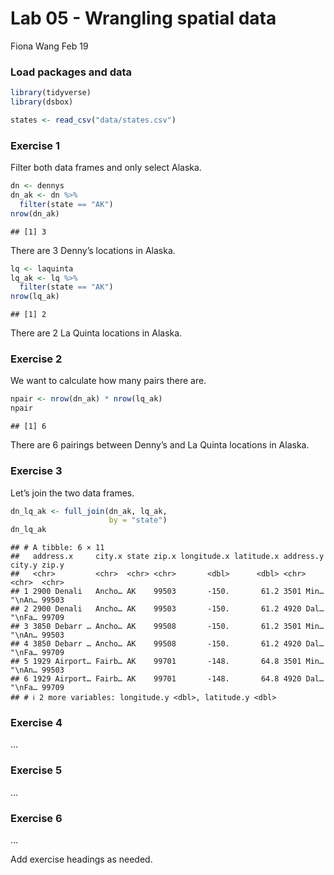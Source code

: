 Lab 05 - Wrangling spatial data
================
Fiona Wang
Feb 19

### Load packages and data

``` r
library(tidyverse) 
library(dsbox) 
```

``` r
states <- read_csv("data/states.csv")
```

### Exercise 1

Filter both data frames and only select Alaska.

``` r
dn <- dennys
dn_ak <- dn %>% 
  filter(state == "AK")
nrow(dn_ak)
```

    ## [1] 3

There are 3 Denny’s locations in Alaska.

``` r
lq <- laquinta
lq_ak <- lq %>% 
  filter(state == "AK")
nrow(lq_ak)
```

    ## [1] 2

There are 2 La Quinta locations in Alaska.

### Exercise 2

We want to calculate how many pairs there are.

``` r
npair <- nrow(dn_ak) * nrow(lq_ak)
npair
```

    ## [1] 6

There are 6 pairings between Denny’s and La Quinta locations in Alaska.

### Exercise 3

Let’s join the two data frames.

``` r
dn_lq_ak <- full_join(dn_ak, lq_ak,
                      by = "state")
dn_lq_ak
```

    ## # A tibble: 6 × 11
    ##   address.x     city.x state zip.x longitude.x latitude.x address.y city.y zip.y
    ##   <chr>         <chr>  <chr> <chr>       <dbl>      <dbl> <chr>     <chr>  <chr>
    ## 1 2900 Denali   Ancho… AK    99503       -150.       61.2 3501 Min… "\nAn… 99503
    ## 2 2900 Denali   Ancho… AK    99503       -150.       61.2 4920 Dal… "\nFa… 99709
    ## 3 3850 Debarr … Ancho… AK    99508       -150.       61.2 3501 Min… "\nAn… 99503
    ## 4 3850 Debarr … Ancho… AK    99508       -150.       61.2 4920 Dal… "\nFa… 99709
    ## 5 1929 Airport… Fairb… AK    99701       -148.       64.8 3501 Min… "\nAn… 99503
    ## 6 1929 Airport… Fairb… AK    99701       -148.       64.8 4920 Dal… "\nFa… 99709
    ## # ℹ 2 more variables: longitude.y <dbl>, latitude.y <dbl>

### Exercise 4

…

### Exercise 5

…

### Exercise 6

…

Add exercise headings as needed.
